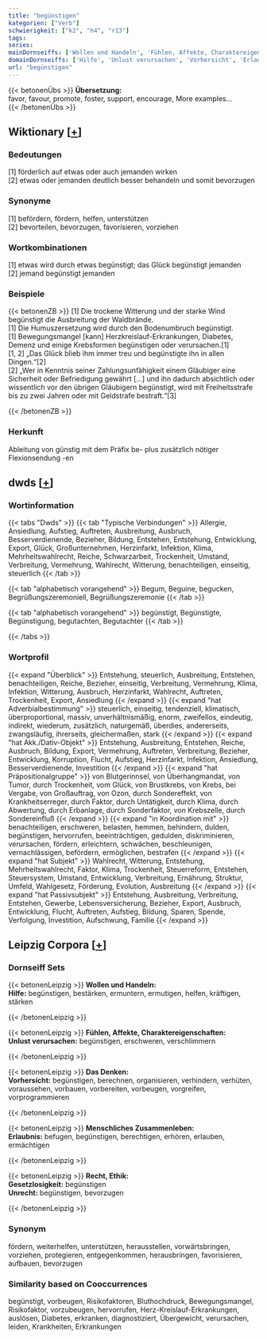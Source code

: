 ```yaml
---
title: "begünstigen"
kategorien: ["Verb"]
schwierigkeit: ["k2", "h4", "r13"]
tags:
series:
mainDornseiffs: ['Wollen und Handeln', 'Fühlen, Affekte, Charaktereigenschaften', 'Das Denken', 'Menschliches Zusammenleben', 'Recht, Ethik']
domainDornseiffs: ['Hilfe', 'Unlust verursachen', 'Vorhersicht', 'Erlaubnis', 'Gesetzlosigkeit', 'Unrecht']
url: "begünstigen"
---
```


{{< betonenÜbs >}}
**Übersetzung:**  
favor, favour, promote, foster, support, encourage, More examples...  
{{< /betonenÜbs >}}

## Wiktionary [[+](https://de.wiktionary.org/wiki/begünstigen)]

### Bedeutungen
[1] förderlich auf etwas oder auch jemanden wirken  
[2] etwas oder jemanden deutlich besser behandeln und somit bevorzugen  

### Synonyme
[1] befördern, fördern, helfen, unterstützen  
[2] bevorteilen, bevorzugen, favorisieren, vorziehen  

### Wortkombinationen
[1] etwas wird durch etwas begünstigt; das Glück begünstigt jemanden  
[2] jemand begünstigt jemanden  

### Beispiele
{{< betonenZB >}}
[1] Die trockene Witterung und der starke Wind begünstigt die Ausbreitung der Waldbrände.  
[1] Die Humuszersetzung wird durch den Bodenumbruch begünstigt.  
[1] Bewegungsmangel [kann] Herzkreislauf-Erkrankungen, Diabetes, Demenz und einige Krebsformen begünstigen oder verursachen.[1]  
[1, 2] „Das Glück blieb ihm immer treu und begünstigte ihn in allen Dingen.“[2]  
[2] „Wer in Kenntnis seiner Zahlungsunfähigkeit einem Gläubiger eine Sicherheit oder Befriedigung gewährt […] und ihn dadurch absichtlich oder wissentlich vor den übrigen Gläubigern begünstigt, wird mit Freiheitsstrafe bis zu zwei Jahren oder mit Geldstrafe bestraft.“[3]  

{{< /betonenZB >}}
### Herkunft
Ableitung von günstig mit dem Präfix be- plus zusätzlich nötiger Flexionsendung -en  



## dwds [[+](https://www.dwds.de/wb/begünstigen)]

### Wortinformation
{{< tabs "Dwds" >}}
{{< tab "Typische Verbindungen" >}}
Allergie, Ansiedlung, Aufstieg, Auftreten, Ausbreitung, Ausbruch, Besserverdienende, Bezieher, Bildung, Entstehen, Entstehung, Entwicklung, Export, Glück, Großunternehmen, Herzinfarkt, Infektion, Klima, Mehrheitswahlrecht, Reiche, Schwarzarbeit, Trockenheit, Umstand, Verbreitung, Vermehrung, Wahlrecht, Witterung, benachteiligen, einseitig, steuerlich
{{< /tab >}}

{{< tab "alphabetisch vorangehend" >}}
Begum, Beguine, begucken, Begrüßungszeremoniell, Begrüßungszeremonie
{{< /tab >}}

{{< tab "alphabetisch vorangehend" >}}
begünstigt, Begünstigte, Begünstigung, begutachten, Begutachter
{{< /tab >}}

{{< /tabs >}}

### Wortprofil
{{< expand "Überblick" >}} Entstehung, steuerlich, Ausbreitung, Entstehen, benachteiligen, Reiche, Bezieher, einseitig, Verbreitung, Vermehrung, Klima, Infektion, Witterung, Ausbruch, Herzinfarkt, Wahlrecht, Auftreten, Trockenheit, Export, Ansiedlung {{< /expand >}}
{{< expand "hat Adverbialbestimmung" >}} steuerlich, einseitig, tendenziell, klimatisch, überproportional, massiv, unverhältnismäßig, enorm, zweifellos, eindeutig, indirekt, wiederum, zusätzlich, naturgemäß, überdies, andererseits, zwangsläufig, ihrerseits, gleichermaßen, stark {{< /expand >}}
{{< expand "hat Akk./Dativ-Objekt" >}} Entstehung, Ausbreitung, Entstehen, Reiche, Ausbruch, Bildung, Export, Vermehrung, Auftreten, Verbreitung, Bezieher, Entwicklung, Korruption, Flucht, Aufstieg, Herzinfarkt, Infektion, Ansiedlung, Besserverdienende, Investition {{< /expand >}}
{{< expand "hat Präpositionalgruppe" >}} von Blutgerinnsel, von Überhangmandat, von Tumor, durch Trockenheit, vom Glück, von Brustkrebs, von Krebs, bei Vergabe, von Großauftrag, von Ozon, durch Sondereffekt, von Krankheitserreger, durch Faktor, durch Untätigkeit, durch Klima, durch Abwertung, durch Erbanlage, durch Sonderfaktor, von Krebszelle, durch Sondereinfluß {{< /expand >}}
{{< expand "in Koordination mit" >}} benachteiligen, erschweren, belasten, hemmen, behindern, dulden, begünstigen, hervorrufen, beeinträchtigen, gedulden, diskriminieren, verursachen, fördern, erleichtern, schwächen, beschleunigen, vernachlässigen, befördern, ermöglichen, bestrafen {{< /expand >}}
{{< expand "hat Subjekt" >}} Wahlrecht, Witterung, Entstehung, Mehrheitswahlrecht, Faktor, Klima, Trockenheit, Steuerreform, Entstehen, Steuersystem, Umstand, Entwicklung, Verbreitung, Ernährung, Struktur, Umfeld, Wahlgesetz, Förderung, Evolution, Ausbreitung {{< /expand >}}
{{< expand "hat Passivsubjekt" >}} Entstehung, Ausbreitung, Verbreitung, Entstehen, Gewerbe, Lebensversicherung, Bezieher, Export, Ausbruch, Entwicklung, Flucht, Auftreten, Aufstieg, Bildung, Sparen, Spende, Verfolgung, Investition, Aufschwung, Familie {{< /expand >}}

## Leipzig Corpora [[+](https://corpora.uni-leipzig.de/en/res?word=begünstigen&corpusId=deu_newscrawl-public_2018)]

### Dornseiff Sets
{{< betonenLeipzig >}}
**Wollen und Handeln:**  
**Hilfe:** begünstigen, bestärken, ermuntern, ermutigen, helfen, kräftigen, stärken  

{{< /betonenLeipzig >}}


{{< betonenLeipzig >}}
**Fühlen, Affekte, Charaktereigenschaften:**  
**Unlust verursachen:** begünstigen, erschweren, verschlimmern  

{{< /betonenLeipzig >}}


{{< betonenLeipzig >}}
**Das Denken:**  
**Vorhersicht:** begünstigen, berechnen, organisieren, verhindern, verhüten, voraussehen, vorbauen, vorbereiten, vorbeugen, vorgreifen, vorprogrammieren  

{{< /betonenLeipzig >}}


{{< betonenLeipzig >}}
**Menschliches Zusammenleben:**  
**Erlaubnis:** befugen, begünstigen, berechtigen, erhören, erlauben, ermächtigen  

{{< /betonenLeipzig >}}


{{< betonenLeipzig >}}
**Recht, Ethik:**  
**Gesetzlosigkeit:** begünstigen  
**Unrecht:** begünstigen, bevorzugen  

{{< /betonenLeipzig >}}

### Synonym
fördern, weiterhelfen, unterstützen, herausstellen, vorwärtsbringen, vorziehen, protegieren, entgegenkommen, herausbringen, favorisieren, aufbauen, bevorzugen


### Similarity based on Cooccurrences
begünstigt, vorbeugen, Risikofaktoren, Bluthochdruck, Bewegungsmangel, Risikofaktor, vorzubeugen, hervorrufen, Herz-Kreislauf-Erkrankungen, auslösen, Diabetes, erkranken, diagnostiziert, Übergewicht, verursachen, leiden, Krankheiten, Erkrankungen

